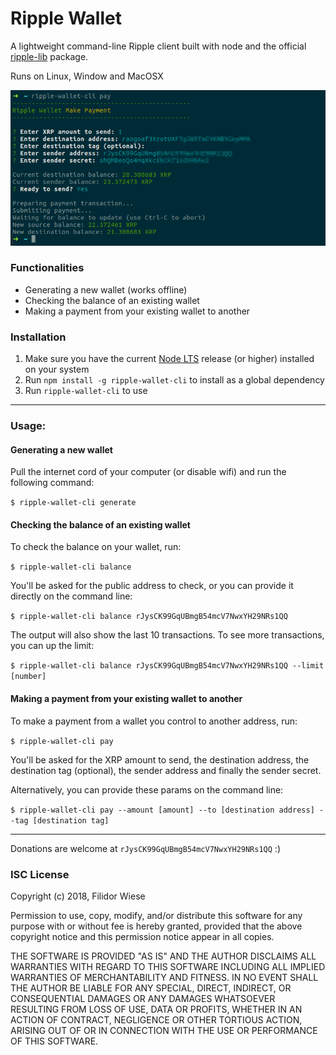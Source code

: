 # Ripple Wallet

A lightweight command-line Ripple client built with node and the official [ripple-lib](https://github.com/ripple/ripple-lib) package.

Runs on Linux, Window and MacOSX

![Network diagram](screenshot.png)

### Functionalities
- Generating a new wallet (works offline)
- Checking the balance of an existing wallet
- Making a payment from your existing wallet to another

### Installation
1. Make sure you have the current [Node LTS](https://nodejs.org/en/) release (or higher) installed on your system
2. Run `npm install -g ripple-wallet-cli` to install as a global dependency
3. Run `ripple-wallet-cli` to use

---

### Usage:

#### Generating a new wallet

Pull the internet cord of your computer (or disable wifi) and run the following command:

`$ ripple-wallet-cli generate`

#### Checking the balance of an existing wallet

To check the balance on your wallet, run:

`$ ripple-wallet-cli balance`

You'll be asked for the public address to check, or you can provide it directly on the command line:

`$ ripple-wallet-cli balance rJysCK99GqUBmgB54mcV7NwxYH29NRs1QQ`

The output will also show the last 10 transactions.
To see more transactions, you can up the limit:

`$ ripple-wallet-cli balance rJysCK99GqUBmgB54mcV7NwxYH29NRs1QQ --limit [number]`

#### Making a payment from your existing wallet to another

To make a payment from a wallet you control to another address, run:

`$ ripple-wallet-cli pay`

You'll be asked for the XRP amount to send, the destination address, the destination tag (optional), the sender address and finally the sender secret.

Alternatively, you can provide these params on the command line:

`$ ripple-wallet-cli pay --amount [amount] --to [destination address] --tag [destination tag]`

---

Donations are welcome at `rJysCK99GqUBmgB54mcV7NwxYH29NRs1QQ` :)

### ISC License

Copyright (c) 2018, Filidor Wiese

Permission to use, copy, modify, and/or distribute this software for any
purpose with or without fee is hereby granted, provided that the above
copyright notice and this permission notice appear in all copies.

THE SOFTWARE IS PROVIDED "AS IS" AND THE AUTHOR DISCLAIMS ALL WARRANTIES
WITH REGARD TO THIS SOFTWARE INCLUDING ALL IMPLIED WARRANTIES OF
MERCHANTABILITY AND FITNESS. IN NO EVENT SHALL THE AUTHOR BE LIABLE FOR
ANY SPECIAL, DIRECT, INDIRECT, OR CONSEQUENTIAL DAMAGES OR ANY DAMAGES
WHATSOEVER RESULTING FROM LOSS OF USE, DATA OR PROFITS, WHETHER IN AN
ACTION OF CONTRACT, NEGLIGENCE OR OTHER TORTIOUS ACTION, ARISING OUT OF
OR IN CONNECTION WITH THE USE OR PERFORMANCE OF THIS SOFTWARE.
